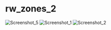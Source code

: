 # rw_zones_2
![Screenshot_5](https://user-images.githubusercontent.com/61204500/205486684-756c9778-e24e-459a-a6ea-8885039c219f.png)
![Screenshot_1](https://user-images.githubusercontent.com/61204500/205486689-28dce68f-df3c-4a63-bfb1-fe98a311abc5.png)
![Screenshot_2](https://user-images.githubusercontent.com/61204500/205486690-7d763400-4b9e-42ce-bb12-cf3d5a16eacd.png)
